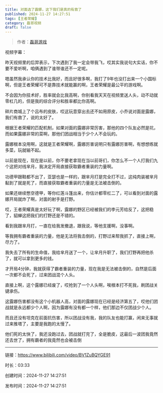 ```yaml
---
title: 对面选了露娜，这下我们是真的有救了
published: 2024-11-27 14:27:51
tags: [王者荣耀]
category: 磊哥视频
draft: false
---
```



> 作者：[磊哥游戏](https://space.bilibili.com/268941858?spm_id_from=333.788.upinfo.head.click)

视频字幕：

昨天视频里的后羿表示，下次遇到了我一定会带我飞，哎其实我说句大实话，你不要不爱听啊，咱俩遇到了谁带谁还不一定呢。

嗯虽然我承认你的技术比我好，而且好很多啊，我打了9年也没打出来一个小国标啊，但是王者荣耀可不是靠技术就能赢的啊，王者荣耀是最公平的游戏啊。

不会因为你技术好，胜率就会比我高啊，你别看我天天在视频里送人头，动不动就零杠几的，但是我的综合评分和胜率都比你高啊。

碎片商城上了个吕布的皮肤，哎这玩意穿出去还不如用原皮，小乔说对面是露娜，我们有救了，说的太好了。

根据王者荣耀的匹配机制，如果对面的露娜非常厉害，那他的四个队友必然是坑，而如果露娜非常的菜啊，那他们团战相当于少个人不会玩的。

露娜根本没用啊，这就是王者荣耀啊，露娜厉害说明只有露娜厉害啊，有想想练就多菜，玩就输不起。

以前是现在，现在是以前，你不要老拿现在当以前哥们，你怎么不一个人打我们九个这把对线芈月，我决定开局直接获取霸者重装的力量啊。

功德甲跟鞋都不出了，亚瑟也是一样的，跟芈月打是完全打不过，这纯肉装被芈月黏到了就是死了，而直接获取霸者重装的力量是无法被击倒的。

如果还继续憋空德甲，等你红莲斗篷出来，你估计都零杠二了，可以看到对面的露娜开局就炸了啊，对面的射手是打野。

哎，王者荣耀真是太好玩了啊，露娜的野区已经被我们的李元芳给反了，这把稳了，貂蝉这把我们的打野还是不错的。

看到我跟芈月打，一直在给我发撤退，跟我说，等他支援啊，没事啊。

等我拥有霸者重装的力量，他是无法将我击倒的，打野过来帮我抓了，直接上啊，尽力了。

我失去了所有的生命值，我给芈月送了一个，让芈月升职了，我们打野再把他杀了，就可以拿到更多的钱。

才开局4分钟，我就获得了霸者重装的力量，现在我是无法被击倒的，自然是后面一次都不会死了，过来团战混个人头。

直接上啊，这个露娜已经废了，哎抢到了一个人头啊，唉根本打不死我，刷团战关键承伤。

这露娜伤害都没有这个小机器人高，对面的露娜现在已经是经济第五了，哎他们团战就是永远都少个人啊，因为露娜有没有都一个样，他们那边不仅团战少个人。

而且还没有坦克在前面抗伤害，所以团战没有我，我的队友也能打赢，闲来无事就过来推塔了，主要是我跑的太慢了。

他们死的太快了，我还没跑过去，团战就打完了，全是脆皮，这最后一波团我竟然还去世了，拥有霸者的我竟然也会被击倒

---


链接：https://www.bilibili.com/video/BV1ZuBQYGE91



时长：03:33

创建时间：2024-11-27 14:27:51

发布时间：2024-11-27 14:27:51
